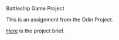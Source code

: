 Battleship Game Project

This is an assignment from the Odin Project.

[Here](https://www.theodinproject.com/lessons/node-path-javascript-battleship) is the project brief.
